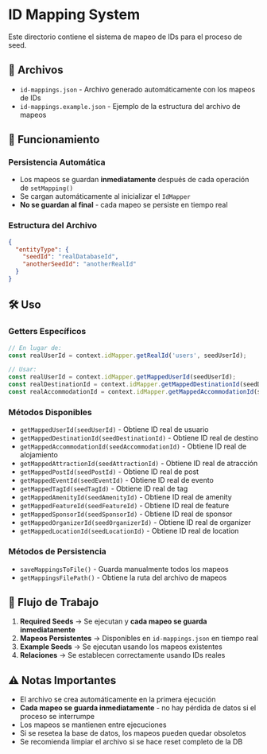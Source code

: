 # ID Mapping System

Este directorio contiene el sistema de mapeo de IDs para el proceso de seed.

## 📁 Archivos

- `id-mappings.json` - Archivo generado automáticamente con los mapeos de IDs
- `id-mappings.example.json` - Ejemplo de la estructura del archivo de mapeos

## 🔄 Funcionamiento

### Persistencia Automática
- Los mapeos se guardan **inmediatamente** después de cada operación de `setMapping()`
- Se cargan automáticamente al inicializar el `IdMapper`
- **No se guardan al final** - cada mapeo se persiste en tiempo real

### Estructura del Archivo
```json
{
  "entityType": {
    "seedId": "realDatabaseId",
    "anotherSeedId": "anotherRealId"
  }
}
```

## 🛠️ Uso

### Getters Específicos
```typescript
// En lugar de:
const realUserId = context.idMapper.getRealId('users', seedUserId);

// Usar:
const realUserId = context.idMapper.getMappedUserId(seedUserId);
const realDestinationId = context.idMapper.getMappedDestinationId(seedDestinationId);
const realAccommodationId = context.idMapper.getMappedAccommodationId(seedAccommodationId);
```

### Métodos Disponibles
- `getMappedUserId(seedUserId)` - Obtiene ID real de usuario
- `getMappedDestinationId(seedDestinationId)` - Obtiene ID real de destino
- `getMappedAccommodationId(seedAccommodationId)` - Obtiene ID real de alojamiento
- `getMappedAttractionId(seedAttractionId)` - Obtiene ID real de atracción
- `getMappedPostId(seedPostId)` - Obtiene ID real de post
- `getMappedEventId(seedEventId)` - Obtiene ID real de evento
- `getMappedTagId(seedTagId)` - Obtiene ID real de tag
- `getMappedAmenityId(seedAmenityId)` - Obtiene ID real de amenity
- `getMappedFeatureId(seedFeatureId)` - Obtiene ID real de feature
- `getMappedSponsorId(seedSponsorId)` - Obtiene ID real de sponsor
- `getMappedOrganizerId(seedOrganizerId)` - Obtiene ID real de organizer
- `getMappedLocationId(seedLocationId)` - Obtiene ID real de location

### Métodos de Persistencia
- `saveMappingsToFile()` - Guarda manualmente todos los mapeos
- `getMappingsFilePath()` - Obtiene la ruta del archivo de mapeos

## 🔄 Flujo de Trabajo

1. **Required Seeds** → Se ejecutan y **cada mapeo se guarda inmediatamente**
2. **Mapeos Persistentes** → Disponibles en `id-mappings.json` en tiempo real
3. **Example Seeds** → Se ejecutan usando los mapeos existentes
4. **Relaciones** → Se establecen correctamente usando IDs reales

## ⚠️ Notas Importantes

- El archivo se crea automáticamente en la primera ejecución
- **Cada mapeo se guarda inmediatamente** - no hay pérdida de datos si el proceso se interrumpe
- Los mapeos se mantienen entre ejecuciones
- Si se resetea la base de datos, los mapeos pueden quedar obsoletos
- Se recomienda limpiar el archivo si se hace reset completo de la DB 
